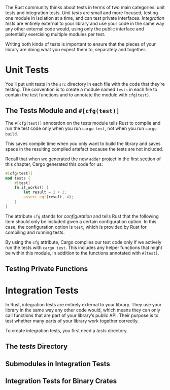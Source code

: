 The Rust community thinks about tests in terms of two main categories: unit tests and integration tests. _Unit tests_ are small and more focused, testing one module in isolation at a time, and can test private interfaces. _Integration tests_ are entirely external to your library and use your code in the same way any other external code would, using only the public interface and potentially exercising multiple modules per test.

Writing both kinds of tests is important to ensure that the pieces of your library are doing what you expect them to, separately and together.

# Unit Tests
You’ll put unit tests in the `src` directory in each file with the code that they’re testing. The convention is to create a module named `tests` in each file to contain the test functions and to annotate the module with `cfg(test)`.

## The Tests Module and `#[cfg(test)]`
The `#[cfg(test)]` annotation on the tests module tells Rust to compile and run the test code only when you run `cargo test`, not when you run `cargo build`.

This saves compile time when you only want to build the library and saves space in the resulting compiled artefact because the tests are not included.

Recall that when we generated the new `adder` project in the first section of this chapter, Cargo generated this code for us:
```rust
#[cfg(test)]
mod tests {
    #[test]
    fn it_works() {
        let result = 2 + 2;
        assert_eq!(result, 4);
    }
}
```

The attribute `cfg` stands for _configuration_ and tells Rust that the following item should only be included given a certain configuration option. In this case, the configuration option is `test`, which is provided by Rust for compiling and running tests.

By using the `cfg` attribute, Cargo compiles our test code only if we actively run the tests with `cargo test`. This includes any helper functions that might be within this module, in addition to the functions annotated with `#[test]`.

## Testing Private Functions

# Integration Tests
In Rust, integration tests are entirely external to your library. They use your library in the same way any other code would, which means they can only call functions that are part of your library’s public API. Their purpose is to test whether many parts of your library work together correctly.

To create integration tests, you first need a _tests_ directory.

## The _tests_ Directory


## Submodules in Integration Tests


## Integration Tests for Binary Crates
